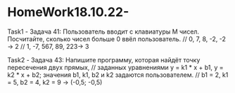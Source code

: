# HomeWork18.10.22-
Task1 - Задача 41: Пользователь вводит с клавиатуры M чисел. Посчитайте, сколько чисел больше 0 ввёл пользователь.
// 0, 7, 8, -2, -2 -> 2
// 1, -7, 567, 89, 223-> 3

Task2 - Задача 43: Напишите программу, которая найдёт точку пересечения двух прямых,
// заданных уравнениями y = k1 * x + b1, y = k2 * x + b2; значения b1, k1, b2 и k2 задаются пользователем.
// b1 = 2, k1 = 5, b2 = 4, k2 = 9 -> (-0,5; -0,5)
